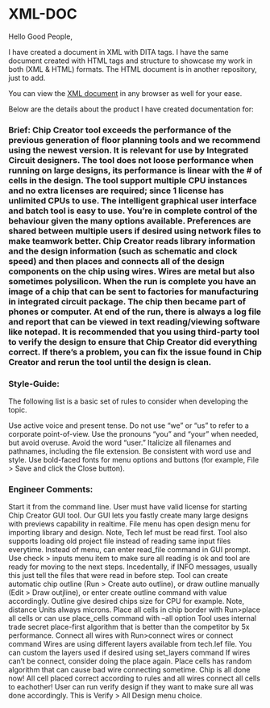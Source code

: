 # XML-DOC

Hello Good People,

I have created a document in XML with DITA tags. I have the same document created with HTML tags and structure to showcase my work in both (XML & HTML) formats. The HTML document is in another repository, just to add.

You can view the [XML document](https://rachanamannath.github.io/xml-doc/ditatags.xml) in any browser as well for your ease.

Below are the details about the product I have created documentation for:

### **Brief:** Chip Creator tool exceeds the performance of the previous generation of floor planning tools and we recommend using the newest version. It is relevant for use by Integrated Circuit designers. The tool does not loose performance when running on large designs, its performance is linear with the # of cells in the design. The tool support multiple CPU instances and no extra licenses are required; since 1 license has unlimited CPUs to use. The intelligent graphical user interface and batch tool is easy to use. You’re in complete control of the behaviour given the many options available. Preferences are shared between multiple users if desired using network files to make teamwork better. Chip Creator reads library information and the design information (such as schematic and clock speed) and then places and connects all of the design components on the chip using wires. Wires are metal but also sometimes polysilicon. When the run is complete you have an image of a chip that can be sent to factories for manufacturing in integrated circuit package. The chip then became part of phones or computer. At end of the run, there is always a log file and report that can be viewed in text reading/viewing software like notepad. It is recommended that you using third-party tool to verify the design to ensure that Chip Creator did everything correct. If there’s a problem, you can fix the issue found in Chip Creator and rerun the tool until the design is clean.

### **Style-Guide:**

The following list is a basic set of rules to consider when developing the topic.

Use active voice and present tense.
Do not use “we” or “us” to refer to a corporate point-of-view.
Use the pronouns “you” and “your” when needed, but avoid overuse.
Avoid the word “user.”
Italicize all filenames and pathnames, including the file extension.
Be consistent with word use and style.
Use bold-faced fonts for menu options and buttons (for example, File > Save and click the Close button).

### **Engineer Comments:**

Start it from the command line. User must have valid license for starting Chip Creator GUI tool. Our GUI lets you fastly create many large designs with previews capability in realtime.
File menu has open design menu for importing library and design. Note, Tech lef must be read first. Tool also supports loading old project file instead of reading same input files everytime. Instead of menu, can enter read_file command in GUI prompt.
Use check > inputs menu item to make sure all reading is ok and tool are ready for moving to the next steps. Incedentally, if INFO messages, usually this just tell the files that were read in before step.
Tool can create automatic chip outline (Run > Create auto outline), or draw outline manually (Edit > Draw outjline), or enter create outline command with value accordingly. Outline give desired chips size for CPU for example. Note, distance Units always microns.
Place all cells in chip border with Run>place all cells or can use place_cells command with –all option Tool uses internal trade secret place-first algorithm that is better than the competitor by 5x performance.
Connect all wires with Run>connect wires or connect command Wires are using different layers available from tech.lef file. You can custom the layers used if desired using set_layers command If wires can’t be connect, consider doing the place again. Place cells has random algorithm that can cause bad wire connecting sometime.
Chip is all done now! All cell placed correct according to rules and all wires connect all cells to eachother! User can run verify design if they want to make sure all was done accordingly. This is Verify > All Design menu choice.
 
